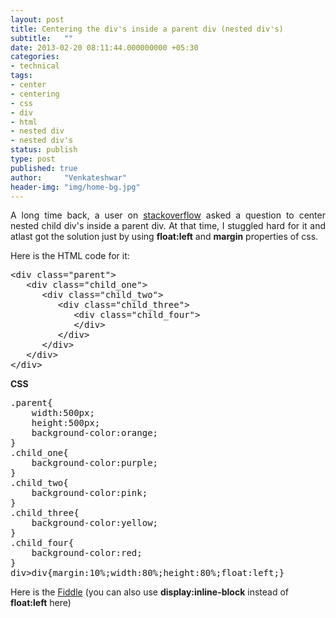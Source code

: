 ```yaml
---
layout: post
title: Centering the div's inside a parent div (nested div's)
subtitle:   ""
date: 2013-02-20 08:11:44.000000000 +05:30
categories:
- technical
tags:
- center
- centering
- css
- div
- html
- nested div
- nested div's
status: publish
type: post
published: true
author:     "Venkateshwar"
header-img: "img/home-bg.jpg"
---
```

<p style="text-align:justify;">A long time back, a user on <a href="http://stackoverflow.com/q/12636762/1577396">stackoverflow</a> asked a question to center nested child div's inside a parent div. At that time, I stuggled hard for it and atlast got the solution just by using <strong>float:left</strong> and <strong>margin</strong> properties of css.</p>
<p>Here is the HTML code for it:</p>
<pre>&lt;div class="parent"&gt;
   &lt;div class="child_one"&gt;
      &lt;div class="child_two"&gt;
         &lt;div class="child_three"&gt;
            &lt;div class="child_four"&gt;
            &lt;/div&gt;
         &lt;/div&gt;
      &lt;/div&gt;
   &lt;/div&gt;
&lt;/div&gt;</pre>
<p><strong>CSS</strong></p>
<pre>.parent{
    width:500px;
    height:500px;
    background-color:orange;
}
.child_one{
    background-color:purple;
}
.child_two{
    background-color:pink;
}
.child_three{
    background-color:yellow;
}
.child_four{
    background-color:red;
}
div&gt;div{margin:10%;width:80%;height:80%;float:left;}</pre>
<p>Here is the <a href="http://jsfiddle.net/FUqSP/10/">Fiddle</a> (you can also use <strong>display:inline-block</strong> instead of <strong>float:left</strong> here)</p>
